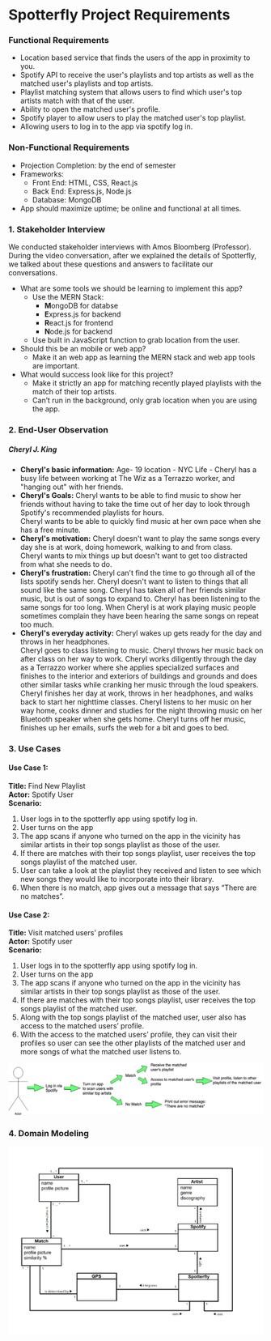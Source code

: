 # Spotterfly Project Requirements
### Functional Requirements
* Location based service that finds the users of the app in proximity to you.
* Spotify API to receive the user's playlists and top artists as well as the matched user's playlists and top artists.
* Playlist matching system that allows users to find which user's top artists match with that of the user.
* Ability to open the matched user's profile.
* Spotify player to allow users to play the matched user's top playlist.
* Allowing users to log in to the app via spotify log in.

### Non-Functional Requirements
* Projection Completion: by the end of semester
* Frameworks:
    * Front End: HTML, CSS, React.js
    * Back End: Express.js, Node.js
    * Database: MongoDB
* App should maximize uptime; be online and functional at all times.

### 1. Stakeholder Interview
We conducted stakeholder interviews with Amos Bloomberg (Professor). During the video conversation, after we explained the details of Spotterfly, we talked about these questions and answers to facilitate our conversations.
* What are some tools we should be learning to implement this app?
    * Use the MERN Stack:
        * **M**ongoDB for databse
        * **E**xpress.js for backend
        * **R**eact.js for frontend
        * **N**ode.js for backend
    * Use built in JavaScript function to grab location from the user.  
* Should this be an mobile or web app?
    * Make it an web app as learning the MERN stack and web app tools are important.  
* What would success look like for this project?
    * Make it strictly an app for matching recently played playlists with the match of their top artists.
    * Can’t run in the background, only grab location when you are using the app.

### 2. End-User Observation
##### Cheryl J. King
* **Cheryl's basic information:**
    Age- 19
    location - NYC
    Life - Cheryl has a busy life between working at The Wiz as a Terrazzo worker, and "hanging out" with her friends.  
* **Cheryl's Goals:**
    Cheryl wants to be able to find music to show her friends without having to take the time out of her day to look through Spotify's recommended playlists for hours.  
    Cheryl wants to be able to quickly find music at her own pace when she has a free minute.
* **Cheryl's motivation:**
    Cheryl doesn't want to play the same songs every day she is at work, doing homework, walking to and from class.  
    Cheryl wants to mix things up but doesn't want to get too distracted from what she needs to do.
* **Cheryl's frustration:**
    Cheryl can't find the time to go through all of the lists spotify sends her.
    Cheryl doesn't want to listen to things that all sound like the same song.
    Cheryl has taken all of her friends similar music, but is out of songs to expand to.
    Cheryl has been listening to the same songs for too long.
    When Cheryl is at work playing music people sometimes complain they have been hearing the same songs on repeat too much.
* **Cheryl's everyday activity:**
    Cheryl wakes up gets ready for the day and throws in her headphones.  
    Cheryl goes to class listening to music.
    Cheryl throws her music back on after class on her way to work.
    Cheryl works diligently through the day as a Terrazzo worker where she applies specialized surfaces and finishes to the interior and exteriors of buildings and grounds and does other similar tasks while cranking her music through the loud speakers.  
    Cheryl finishes her day at work, throws in her headphones, and walks back to start her nighttime classes.
    Cheryl listens to her music on her way home, cooks dinner and studies for the night throwing music on her Bluetooth speaker when she gets home.
    Cheryl turns off her music, finishes up her emails, surfs the web for a bit and goes to bed.

### 3. Use Cases

#### Use Case 1:
**Title:** Find New Playlist<br />
**Actor:** Spotify User<br />
**Scenario:**<br />
1. User logs in to the spotterfly app using spotify log in.
2. User turns on the app
3. The app scans if anyone who turned on the app in the vicinity has similar artists in their top songs playlist as those of the user.
4. If there are matches with their top songs playlist, user receives the top songs playlist of the matched user.
5. User can take a look at the playlist they received and listen to see which new songs they would like to incorporate into their library.
6. When there is no match, app gives out a message that says “There are no matches”.

#### Use Case 2:
**Title:**  Visit matched users’ profiles<br />
**Actor:** Spotify user<br />
**Scenario:**<br />
1. User logs in to the spotterfly app using spotify log in.
2. User turns on the app
3. The app scans if anyone who turned on the app in the vicinity has similar artists in their top songs playlist as those of the user.
4. If there are matches with their top songs playlist, user receives the top songs playlist of the matched user.
5. Along with the top songs playlist of the matched user, user also has access to the matched users’ profile.
6. With the access to the matched users’ profile, they can visit their profiles so user can see the other playlists of the matched user and more songs of what the matched user listens to.

![image](images/UseCaseDiagram.png)

### 4. Domain Modeling
![image](images/DomainModel.png)